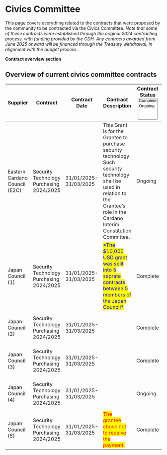 # Civics Committee

This page covers everything related to the contracts that were proposed by the community to be contracted via the Civics Committee. _Note that some of these contracts were established through the original 2024 contracting process, with funding provided by the CDH. Any contracts awarded from June 2025 onward will be financed through the Treasury withdrawal, in alignment with the budget process._

**Contract overview section**

## Overview of current civics committee contracts

<table><thead><tr><th width="152">Supplier</th><th width="152">Contract</th><th width="132">Contract Date</th><th width="332">Contract Description </th><th>Contract Status<select multiple><option value="r9VTAmUdVqCs" label="Complete" color="blue"></option><option value="G3OIWsJKPhPU" label="Ongoing" color="blue"></option></select></th><th>Contract Amount</th></tr></thead><tbody><tr><td>Eastern Cardano Council (E2C)</td><td>Security Technology Purchasing 2024/2025</td><td>31/01/2025-31/03/2025</td><td>This Grant is for the Grantee to purchase security technology. Such security technology shall be used in relation to the Grantee’s role in the Cardano Interim Constitution Committee.</td><td><span data-option="G3OIWsJKPhPU">Ongoing</span></td><td>$10,000 USD equivalent paid in ada</td></tr><tr><td>Japan Council (1)</td><td>Security Technology Purchasing 2024/2025</td><td>31/01/2025-31/03/2025</td><td><mark style="color:blue;">*The $10,000 USD grant was split into 5 seprate contracts between 5 members of the Japan Council*</mark>  </td><td><span data-option="r9VTAmUdVqCs">Complete</span></td><td>$2,000 USD equivalent paid in ada</td></tr><tr><td>Japan Council (2)</td><td>Security Technology Purchasing 2024/2025</td><td>31/01/2025-31/03/2025</td><td></td><td><span data-option="r9VTAmUdVqCs">Complete</span></td><td>$2,000 USD equivalent paid in ada</td></tr><tr><td>Japan Council (3)</td><td>Security Technology Purchasing 2024/2025</td><td>31/01/2025-31/03/2025</td><td></td><td><span data-option="r9VTAmUdVqCs">Complete</span></td><td>$2,000 USD equivalent paid in ada</td></tr><tr><td>Japan Council (4)</td><td>Security Technology Purchasing 2024/2025</td><td>31/01/2025-31/03/2025</td><td></td><td><span data-option="G3OIWsJKPhPU">Ongoing</span></td><td>$2,000 USD equivalent paid in ada</td></tr><tr><td>Japan Council (5)</td><td>Security Technology Purchasing 2024/2025</td><td>31/01/2025-31/03/2025</td><td><mark style="color:red;">The grantee chose not to receive the payment.</mark> </td><td><span data-option="r9VTAmUdVqCs">Complete</span></td><td>$2,000 USD equivalent paid in ada</td></tr></tbody></table>


